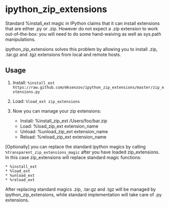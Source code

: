 ipython_zip_extensions
======================
        
Standard %install_ext magic in IPython claims that it can install extensions that are either .py or .zip. However do not
expect a .zip extension to work out-of-the-box: you will need to do some hand-waiving as well as sys.path manipulations.
        
ipython_zip_extensions solves this problem by allowing you to install .zip, .tar.gz and .tgz extensions from local and
remote hosts.

Usage
-----
        
1. Install: `%install_ext https://raw.github.com/mksenzov/ipython_zip_extensions/master/zip_extensions.py`
2. Load: `%load_ext zip_extensions`
3. Now you can manage your zip extensions:

    * Install: %install_zip_ext /Users/foo/bar.zip
    * Load: %load_zip_ext extension_name
    * Unload: %unload_zip_ext extension_name
    * Reload: %reload_zip_ext extension_name
        
[Optionally] you can replace the standard ipython magics by calling `%transparent_zip_extensions_magic` after you have 
loaded zip_extensions. In this case zip_extensions will replace standard magic functions:
        
    * %install_ext
    * %load_ext
    * %unload_ext
    * %reload_ext
        
After replacing standard magics .zip, .tar.gz and .tgz will be managed by ipython_zip_extensions, while standard
implementation will take care of .py extensions.
    
    
    
        
    
